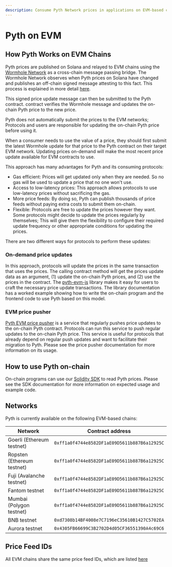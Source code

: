```yaml
---
description: Consume Pyth Network prices in applications on EVM-based chains
---
```


# Pyth on EVM

## How Pyth Works on EVM Chains

Pyth prices are published on Solana and relayed to EVM chains using the [Wormhole Network](https://wormholenetwork.com/) as a cross-chain message passing bridge. The Wormhole Network observes when Pyth prices on Solana have changed and publishes an off-chain signed message attesting to this fact. This process is explained in more detail [here](https://docs.wormholenetwork.com/wormhole/).

This signed price update message can then be submitted to the Pyth contract. contract verifies the Wormhole message and updates the on-chain Pyth price to the new price.

Pyth does not automatically submit the prices to the EVM networks; Protocols and users are responsible for updating the on-chain Pyth price before using it.

When a consumer needs to use the value of a price, they should first submit the latest Wormhole update for that price to the Pyth contract on their target EVM network. Updating prices on-demand will make the most recent price update available for EVM contracts to use.

This approach has many advantages for Pyth and its consuming protocols:

- Gas efficient: Prices will get updated only when they are needed. So no gas will be used to update a price that no one won't use.
- Access to low-latency prices: This approach allows protocols to use low-latency prices without sacrificing the gas. 
- More price feeds: By doing so, Pyth can publish thousands of price feeds without paying extra costs to submit them on-chain.
- Flexible: Protocols are free to update the prices however they want. Some protocols might decide to update the prices regularly by themselves; This will give them the flexibility to configure their required update frequency or other appropriate conditions for updating the prices.

There are two different ways for protocols to perform these updates:

### On-demand price updates

In this approach, protocols will update the prices in the same transaction that uses the prices. The calling contract method will get the prices update data as an argument, (1) update the on-chain Pyth prices, and (2) use the prices in the contract. The [pyth-evm-js](https://github.com/pyth-network/pyth-js/tree/main/pyth-evm-js) library makes it easy for users to craft the necessary price update transactions. The library documentation has a worked example showing how to write the on-chain program and the frontend code to use Pyth based on this model.

### EVM price pusher

[Pyth EVM price pusher](https://github.com/pyth-network/pyth-js/tree/main/pyth-evm-price-pusher)
is a service that regularly pushes price updates to the on-chain Pyth contract. Protocols can run this service to push regular updates to the on-chain
Pyth price. This service is useful for protocols that already depend on regular push updates and want to facilitate their migration to Pyth. Please see the price
pusher documentation for more information on its usage.

## How to use Pyth on-chain

On-chain programs can use our [Solidity SDK](https://github.com/pyth-network/pyth-sdk-solidity) to read Pyth prices.
Please see the SDK documentation for more information on expected usage and example code.

## Networks

Pyth is currently available on the following EVM-based chains:

| Network | Contract address |
| -- | -- |
| Goerli (Ethereum testnet) | `0xff1a0f4744e8582DF1aE09D5611b887B6a12925C` |
| Ropsten (Ethereum testnet) | `0xff1a0f4744e8582DF1aE09D5611b887B6a12925C` |
| Fuji (Avalanche testnet) | `0xff1a0f4744e8582DF1aE09D5611b887B6a12925C` |
| Fantom testnet | `0xff1a0f4744e8582DF1aE09D5611b887B6a12925C` |
| Mumbai (Polygon testnet) | `0xff1a0f4744e8582DF1aE09D5611b887B6a12925C` |
| BNB testnet | `0xd7308b14BF4008e7C7196eC35610B1427C5702EA` |
| Aurora testnet | `0x4305FB66699C3B2702D4d05CF36551390A4c69C6` |

## Price Feed IDs

All EVM chains share the same price feed IDs, which are listed [here](https://pyth.network/developers/price-feed-ids/#pyth-cross-chain-testnet)
